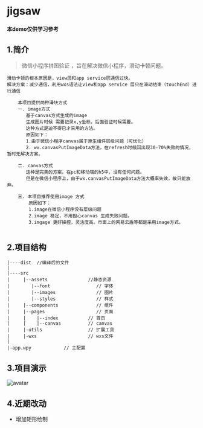# jigsaw


#### 本demo仅供学习参考
## 1.简介

> 微信小程序拼图验证
  ，旨在解决微信小程序，滑动卡顿问题。
  ```
  滑动卡顿的根本原因是，view层和app service层通信过快。
  解决方案：减少通信，利用wxs语法让view和app service 层只在滑动结束（touchEnd）进行通信
  ```
  
```$xslt
    本项目提供两种滑块方式
    一. image方式
       基于canvas方式生成的image
       生成图片时候 需要记录x,y坐标，后面验证时候需要。
       这种方式是迫不得已才采用的方法。
       原因如下：
       1.由于微信小程序canvas属于原生组件层级问题（可优化）
       2. wx.canvasPutImageData方法，在refresh时候回出现30-70%失败的情况，暂时无解决方案。
        
    二. canvas方式
       这种是完美的方案。在pc和移动端的h5中，没有任何问题。
       但是在微信小程序上，由于wx.canvasPutImageData方法大概率失效，故只能放弃。
       
    三. 本项目推荐使用image 方式
        原因如下：
        1.image在微信小程序没有层级问题
        2.image 稳定，不用担心canvas 生成失败问题。
        3.imgage 更好操控，灵活度高。市面上的网易云盾等都是采用image方式。
          
```

## 2.项目结构

    |----dist  //编译后的文件
    |     
    |----src           
    |     |--assets               //静态资源
    |        |--font                 // 字体
    |        |--images               // 图片
    |        |--styles               // 样式
    |     |--components              // 组件
    |     |--pages                   // 页面
    |     |    |--index           // 首页
    |     |    |--canvas          // canvas
    |     |-utils                 // 扩展工具
    |     |-wxs                   // wxs文件
    |
    |-app.wpy            // 主配置

## 3.项目演示
![avatar](https://homastin.oss-cn-shanghai.aliyuncs.com/github/jiasaw.gif)

## 4.近期改动
 - 增加矩形绘制
